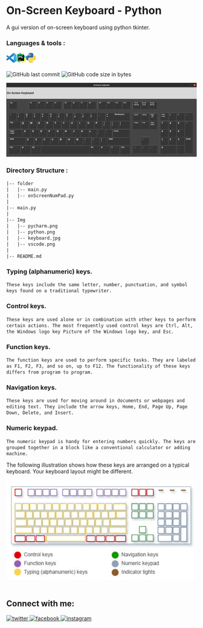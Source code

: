 # On-Screen Keyboard - Python
A gui version of on-screen keyboard using python tkinter.
<br/>

### Languages & tools :
[<img align="left" alt="Visual Studio Code" width="26px" src="./Img/vscode.png">][vscode]
[<img align="left" alt="Pycharm" width="26px" src="./Img/pycharm.png">][python]
[<img align="left" alt="python" width="26px" src="./Img/python.png">][python]
<br/><br/>

![GitHub last commit](https://img.shields.io/github/last-commit/AbhilashTUofficial/OnScreenKeyboard-Python?color=blue&label=Last%20Commit%3A&style=for-the-badge)
![GitHub code size in bytes](https://img.shields.io/github/languages/code-size/AbhilashTUofficial/OnScreenKeyboard-Python?color=blue&label=Repo%20Size%3A&style=for-the-badge)

<img alt="keyboard-layout" width="800px" src="./Img/screenshot.png">
<br/>

### Directory Structure :
    |-- folder
    |   |-- main.py
    |   |-- onScreenNumPad.py
    |
    |-- main.py
    |
    |-- Img
    |   |-- pycharm.png
    |   |-- python.png
    |   |-- keyboard.jpg
    |   |-- vscode.png
    |
    |-- README.md



### Typing (alphanumeric) keys. 
    These keys include the same letter, number, punctuation, and symbol keys found on a traditional typewriter.

### Control keys. 
    These keys are used alone or in combination with other keys to perform certain actions. The most frequently used control keys are Ctrl, Alt, the Windows logo key﻿ Picture of the Windows logo key, and Esc.

### Function keys. 
    The function keys are used to perform specific tasks. They are labeled as F1, F2, F3, and so on, up to F12. The functionality of these keys differs from program to program.

### Navigation keys. 
    These keys are used for moving around in documents or webpages and editing text. They include the arrow keys, Home, End, Page Up, Page Down, Delete, and Insert.

### Numeric keypad. 
    The numeric keypad is handy for entering numbers quickly. The keys are grouped together in a block like a conventional calculator or adding machine.

The following illustration shows how these keys are arranged on a typical keyboard. Your keyboard layout might be different.

<img alt="keyboard-layout" width="800px" src="./Img/keyboard.jpg">
<br/><br/>


## Connect with me:  
<a href="https://grabify.link/34LU2G" target="_blank">
<img src=https://img.shields.io/badge/twitter-%2300acee.svg?&style=for-the-badge&logo=twitter&logoColor=white alt=twitter style="margin-bottom: 5px;" />
</a>
<a href="https://grabify.link/A9HVHU" target="_blank">
<img src=https://img.shields.io/badge/facebook-%232E87FB.svg?&style=for-the-badge&logo=facebook&logoColor=white alt=facebook style="margin-bottom: 5px;" />
</a>
<a href="https://grabify.link/T0ZFYZ/" target="_blank">
<img src=https://img.shields.io/badge/instagram-%23000000.svg?&style=for-the-badge&logo=instagram&logoColor=white alt=instagram style="margin-bottom: 5px;" />
</a>  
<br/>

[website]: https://abhilashtuofficial.github.io/
[vscode]: https://code.visualstudio.com/
[python]: https://github.com/AbhilashTUofficial/Python-programming
